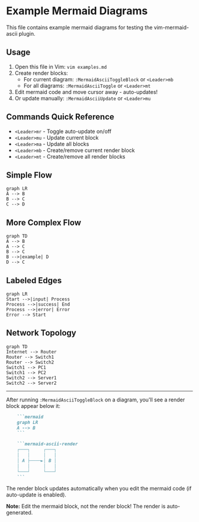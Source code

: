 # Example Mermaid Diagrams

This file contains example mermaid diagrams for testing the vim-mermaid-ascii plugin.

## Usage

1. Open this file in Vim: `vim examples.md`
2. Create render blocks:
   - For current diagram: `:MermaidAsciiToggleBlock` or `<Leader>mb`
   - For all diagrams: `:MermaidAsciiToggle` or `<Leader>mt`
3. Edit mermaid code and move cursor away - auto-updates!
4. Or update manually: `:MermaidAsciiUpdate` or `<Leader>mu`

## Commands Quick Reference

- `<Leader>mr` - Toggle auto-update on/off
- `<Leader>mu` - Update current block
- `<Leader>ma` - Update all blocks
- `<Leader>mb` - Create/remove current render block
- `<Leader>mt` - Create/remove all render blocks

## Simple Flow

```mermaid
graph LR
A --> B
B --> C
C --> D
```

## More Complex Flow

```mermaid
graph TD
A --> B
A --> C
B --> C
B -->|example| D
D --> C
```

## Labeled Edges

```mermaid
graph LR
Start -->|input| Process
Process -->|success| End
Process -->|error| Error
Error --> Start
```

## Network Topology

```mermaid
graph TD
Internet --> Router
Router --> Switch1
Router --> Switch2
Switch1 --> PC1
Switch1 --> PC2
Switch2 --> Server1
Switch2 --> Server2
```

---

After running `:MermaidAsciiToggleBlock` on a diagram, you'll see a render block appear below it:

```markdown
    ```mermaid
    graph LR
    A --> B
    ```

    ```mermaid-ascii-render
    ┌───┐     ┌───┐
    │   │     │   │
    │ A ├────►│ B │
    │   │     │   │
    └───┘     └───┘
    ```
```

The render block updates automatically when you edit the mermaid code (if auto-update is enabled).

**Note:** Edit the mermaid block, not the render block! The render is auto-generated.

